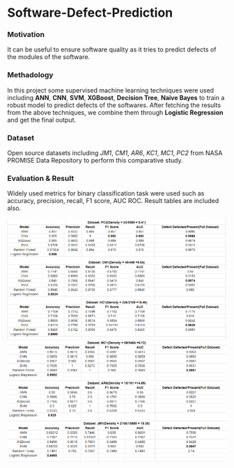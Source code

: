 # Software-Defect-Prediction
### Motivation
It can be useful to ensure software quality as it tries to predict defects of the modules of the software.

### Methadology

In this project some supervised machine learning techniques were used including **ANN**, **CNN**, **SVM**, **XGBoost**, **Decision Tree**, **Naive Bayes** to train a robust model to predict defects of the softwares. After fetching the results from the above techniques, we combine them through **Logistic Regression** and get the final output.

### Dataset

Open source datasets including *JM1*, *CM1*, *AR6*, *KC1*, *MC1*, *PC2* from NASA PROMISE Data Repository to perform this comparative study.

### Evaluation & Result

Widely used metrics for binary classification task were used such as accuracy, precision, recall, F1 score, AUC ROC. Result tables are included also.

![Table](https://github.com/ratulMahjabin/Software-Defect-Prediction/blob/main/image/table1.PNG)
![Table](https://github.com/ratulMahjabin/Software-Defect-Prediction/blob/main/image/table2.PNG)

